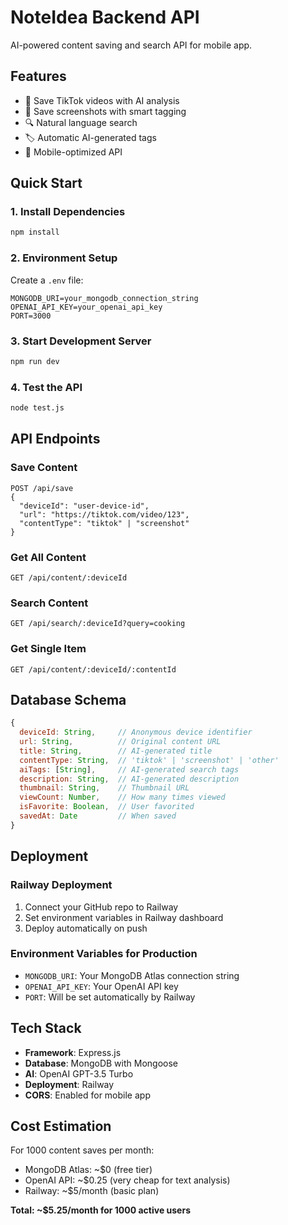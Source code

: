 # NoteIdea Backend API

AI-powered content saving and search API for mobile app.

## Features

- 🎥 Save TikTok videos with AI analysis
- 📸 Save screenshots with smart tagging
- 🔍 Natural language search
- 🏷️ Automatic AI-generated tags
- 📱 Mobile-optimized API

## Quick Start

### 1. Install Dependencies
```bash
npm install
```

### 2. Environment Setup
Create a `.env` file:
```
MONGODB_URI=your_mongodb_connection_string
OPENAI_API_KEY=your_openai_api_key
PORT=3000
```

### 3. Start Development Server
```bash
npm run dev
```

### 4. Test the API
```bash
node test.js
```

## API Endpoints

### Save Content
```
POST /api/save
{
  "deviceId": "user-device-id",
  "url": "https://tiktok.com/video/123",
  "contentType": "tiktok" | "screenshot"
}
```

### Get All Content
```
GET /api/content/:deviceId
```

### Search Content
```
GET /api/search/:deviceId?query=cooking
```

### Get Single Item
```
GET /api/content/:deviceId/:contentId
```

## Database Schema

```javascript
{
  deviceId: String,     // Anonymous device identifier
  url: String,          // Original content URL
  title: String,        // AI-generated title
  contentType: String,  // 'tiktok' | 'screenshot' | 'other'
  aiTags: [String],     // AI-generated search tags
  description: String,  // AI-generated description
  thumbnail: String,    // Thumbnail URL
  viewCount: Number,    // How many times viewed
  isFavorite: Boolean,  // User favorited
  savedAt: Date         // When saved
}
```

## Deployment

### Railway Deployment
1. Connect your GitHub repo to Railway
2. Set environment variables in Railway dashboard
3. Deploy automatically on push

### Environment Variables for Production
- `MONGODB_URI`: Your MongoDB Atlas connection string
- `OPENAI_API_KEY`: Your OpenAI API key
- `PORT`: Will be set automatically by Railway

## Tech Stack

- **Framework**: Express.js
- **Database**: MongoDB with Mongoose
- **AI**: OpenAI GPT-3.5 Turbo
- **Deployment**: Railway
- **CORS**: Enabled for mobile app

## Cost Estimation

For 1000 content saves per month:
- MongoDB Atlas: ~$0 (free tier)
- OpenAI API: ~$0.25 (very cheap for text analysis)
- Railway: ~$5/month (basic plan)

**Total: ~$5.25/month for 1000 active users**
